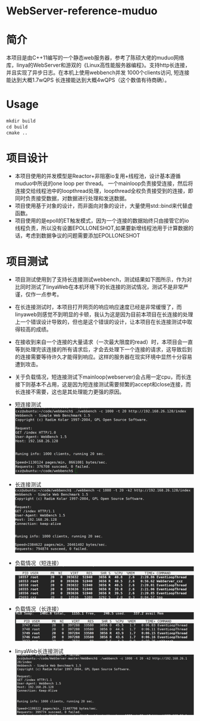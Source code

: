 # WebServer-reference-muduo
# 简介
本项目是由C++11编写的一个静态web服务器，参考了陈硕大佬的muduo网络库，linya的WebServer和游双的《Linux高性能服务器编程》。支持http长连接，并且实现了异步日志。在本机上使用webbench并发
1000个clients访问, 短连接能达到大概1.7wQPS 长连接能达到大概4wQPS（这个数值有待商确）。
# Usage
```
mkdir build
cd build
cmake ..
```
# 项目设计
- 本项目使用的并发模型是Reactor+非阻塞io复用+线程池，设计基本遵循muduo中所说的one loop per thread。
一个mainloop负责接受连接，然后将连接交给线程池中的loopthread处理，loopthread全权负责接受到的连接，即同时负责接受数据，对数据进行处理和发送数据。
- 项目使用基于对象的设计，而非面向对象的设计，大量使用std::bind来代替虚函数。
- 项目使用的是epoll的ET触发模式，因为一个连接的数据始终只由接管它的io线程负责，所以没有设置EPOLLONESHOT,如果要新增线程池用于计算数据的话，考虑到数据争议的问题需要添加EPOLLONESHOT

# 项目测试
 - 项目测试使用到了支持长连接测试webbench，测试结果如下图所示，作为对比同时测试了linyaWeb在本机环境下的长连接的测试情况，测试不是非常严谨，仅作一点参考。
 - 在长连接测试时，本项目打开网页的响应响应速度已经是非常缓慢了，而linyaweb则感觉不到明显的卡顿，我认为这是因为目前本项目在长连接的处理上一个错误设计导致的，但也是这个错误的设计，让本项目在长连接测试中取得较高的成绩。
 - 在接收到来自一个连接的大量请求（一次最大限度的read）时，本项目会一直等到处理完该连接的所有请求后，才会去处理下一个连接的请求，这导致后到的连接需要等待许久才能得到响应。这样的服务器在现实环境中显然十分容易遭到攻击。
 - 关于负载情况，短连接测试下mainloop(webserver)会占用一定cpu，而长连接下则基本不占用，这是因为短连接测试需要频繁的accept和close连接，而长连接不需要，这也是其处理能力更强的原因。

- 短连接测试
![image](https://github.com/cxz158/WebServer-reference-muduo/blob/main/img/cxzweb%E6%B5%8B%E8%AF%95%E7%9F%AD%E8%BF%9E%E6%8E%A5.png)
 
- 长连接测试
![image](https://github.com/cxz158/WebServer-reference-muduo/blob/main/img/cxzweb%E6%B5%8B%E8%AF%95%E9%95%BF%E8%BF%9E%E6%8E%A5.png)

- 负载情况（短连接）
![image](https://github.com/cxz158/WebServer-reference-muduo/blob/main/img/cxzwebcup%E8%B4%9F%E8%BD%BD.png)

- 负载情况（长连接）
![image](https://github.com/cxz158/WebServer-reference-muduo/blob/main/img/cpu%E8%B4%9F%E8%BD%BD%E9%95%BF%E8%BF%9E%E6%8E%A5.png)

- linyaWeb长连接测试
![image](https://github.com/cxz158/WebServer-reference-muduo/blob/main/img/linyaweb%E6%B5%8B%E8%AF%95%E9%95%BF%E8%BF%9E%E6%8E%A5.png)
